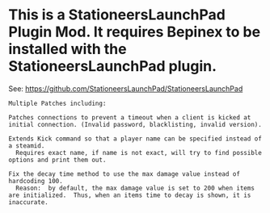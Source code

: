 ﻿# This is a StationeersLaunchPad Plugin Mod. It requires Bepinex to be installed with the StationeersLaunchPad plugin.
See: https://github.com/StationeersLaunchPad/StationeersLaunchPad

    Multiple Patches including:

    Patches connections to prevent a timeout when a client is kicked at initial connection. (Invalid password, blacklisting, invalid version).
    
    Extends Kick command so that a player name can be specified instead of a steamid.
      Requires exact name, if name is not exact, will try to find possible options and print them out.

    Fix the decay time method to use the max damage value instead of hardcoding 100.
      Reason:  by default, the max damage value is set to 200 when items are initialized.  Thus, when an items time to decay is shown, it is inaccurate.
